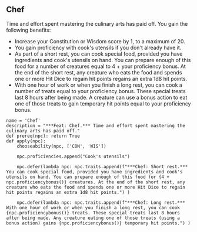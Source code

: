 ## Chef
Time and effort spent mastering the culinary arts has paid off. You gain the following benefits:

* Increase your Constitution or Wisdom score by 1, to a maximum of 20.
* You gain proficiency with cook's utensils if you don't already have it.
* As part of a short rest, you can cook special food, provided you have ingredients and cook's utensils on hand. You can prepare enough of this food for a number of creatures equal to 4 + your proficiency bonus. At the end of the short rest, any creature who eats the food and spends one or more Hit Dice to regain hit points regains an extra 1d8 hit points.
* With one hour of work or when you finish a long rest, you can cook a number of treats equal to your proficiency bonus. These special treats last 8 hours after being made. A creature can use a bonus action to eat one of those treats to gain temporary hit points equal to your proficiency bonus.

```
name = 'Chef'
description = "***Feat: Chef.*** Time and effort spent mastering the culinary arts has paid off."
def prereq(npc): return True
def apply(npc):
    chooseability(npc, ['CON', 'WIS'])

    npc.proficiencies.append("Cook's utensils")

    npc.defer(lambda npc: npc.traits.append(f"***Chef: Short rest.*** You can cook special food, provided you have ingredients and cook's utensils on hand. You can prepare enough of this food for {4 + npc.proficiencybonus()} creatures. At the end of the short rest, any creature who eats the food and spends one or more Hit Dice to regain hit points regains an extra 1d8 hit points.") )
    
    npc.defer(lambda npc: npc.traits.append(f"***Chef: Long rest.*** With one hour of work or when you finish a long rest, you can cook {npc.proficiencybonus()} treats. These special treats last 8 hours after being made. Any creature eating one of those treats (using a bonus action) gains {npc.proficiencybonus()} temporary hit points.") )
```
